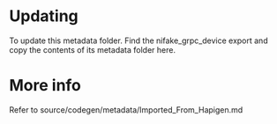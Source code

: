 # Updating

To update this metadata folder. Find the nifake_grpc_device export and copy the contents of its metadata folder here.

# More info

Refer to source/codegen/metadata/Imported_From_Hapigen.md
